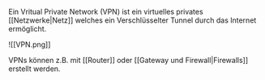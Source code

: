 Ein Vritual Private Network (VPN) ist ein virtuelles privates [[Netzwerke|Netz]] welches ein Verschlüsselter Tunnel durch das Internet ermöglicht.

![[VPN.png]]

VPNs können z.B. mit [[Router]] oder [[Gateway und Firewall|Firewalls]] erstellt werden.